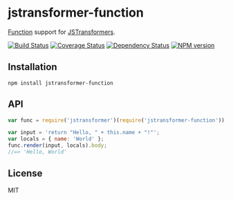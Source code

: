 # jstransformer-function

[Function](https://developer.mozilla.org/en-US/docs/Web/JavaScript/Reference/Global_Objects/Function) support for [JSTransformers](http://github.com/jstransformers).

[![Build Status](https://img.shields.io/travis/jstransformers/jstransformer-function/master.svg)](https://travis-ci.org/jstransformers/jstransformer-function)
[![Coverage Status](https://img.shields.io/coveralls/jstransformers/jstransformer-function/master.svg)](https://coveralls.io/r/jstransformers/jstransformer-function?branch=master)
[![Dependency Status](https://img.shields.io/david/jstransformers/jstransformer-function/master.svg)](http://david-dm.org/jstransformers/jstransformer-function)
[![NPM version](https://img.shields.io/npm/v/jstransformer-function.svg)](https://www.npmjs.org/package/jstransformer-function)

## Installation

    npm install jstransformer-function

## API

```js
var func = require('jstransformer')(require('jstransformer-function'));

var input = 'return "Hello, " + this.name + "!"';
var locals = { name: 'World' };
func.render(input, locals).body;
//=> 'Hello, World'
```

## License

MIT
